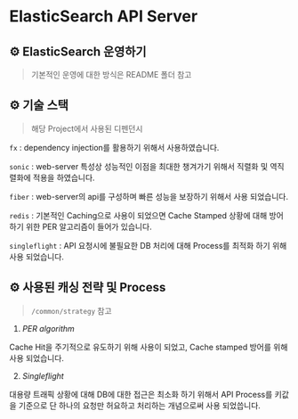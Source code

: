 <h1>
 ElasticSearch API Server
</h1>

## ⚙ ElasticSearch 운영하기
> 기본적인 운영에 대한 방식은 README 폴더 참고


## ⚙ 기술 스택
> 해당 Project에서 사용된 디펜던시

`fx` : dependency injection를 활용하기 위해서 사용하였습니다.

`sonic` : web-server 특성상 성능적인 이점을 최대한 챙겨가기 위해서 직렬화 및 역직렬화에 적용을 하였습니다.

`fiber` : web-server의 api를 구성하며 빠른 성능을 보장하기 위해서 사용 되었습니다.

`redis` : 기본적인 Caching으로 사용이 되었으면 Cache Stamped 상황에 대해 방어하기 위한 PER 알고리즘이 들어가 있습니다.

`singleflight` : API 요청시에 불필요한 DB 처리에 대해 Process를 최적화 하기 위해 사용 되었습니다.

## ⚙ 사용된 캐싱 전략 및 Process 
> `/common/strategy` 참고

1. *PER algorithm*

Cache Hit을 주기적으로 유도하기 위해 사용이 되었고, Cache stamped 방어를 위해 사용 되었습니다.

2. *Singleflight*

대용량 트래픽 상황에 대해 DB에 대한 접근은 최소화 하기 위해서 API Process를 키값을 기준으로
단 하나의 요청만 허요하고 처리하는 개념으로써 사용 되었씁니다.